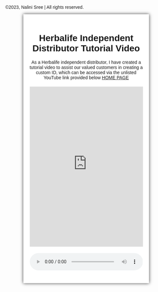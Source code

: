<!DOCTYPE html>
<html>
<head>
  <meta charset="UTF-8">
  <meta name="viewport" content="width=device-width, initial-scale=1.0">
  <title>Herbalife Independent Distributor Tutorial Video</title>
  <style>
    body {
      background-image: url("https://images.pexels.com/photos/1103970/pexels-photo-1103970.jpeg?cs=srgb&dl=pexels-johannes-plenio-1103970.jpg&fm=jpg");
      background-size: cover;
      font-family: Arial, sans-serif;
    }
    .container {
      width: 70%;
      margin: 0 auto;
      padding: 20px;
      background-color: #fff;
      box-shadow: 0px 0px 10px 0px rgba(0,0,0,0.75);
      transition: transform 0.3s ease-in-out;
    }
    .container:hover {
      transform: scale(1.05);
    }
    .video-container {
      text-align: center;
      margin-top: 20px;
    }
    iframe {
      width: 100%;
      height: 500px;
    }
    @media screen and (max-width: 768px) {
      iframe {
        height: 300px;
      }
    }
    button {
      background-color: #4CAF50;
      color: white;
      border: none;
      padding: 10px 20px;
      text-align: center;
      text-decoration: none;
      display: inline-block;
      font-size: 16px;
      margin: 4px 2px;
      cursor: pointer;
    }
    
    /* Audio player */
    .audio-container {
      margin-top: 20px;
      width: 70%;
      margin: 0 auto;
      display: flex;
      flex-direction: column;
      justify-content: center;
      align-items: center;
    }
    
    audio {
      width: 100%;
      margin: 10px 0;
    }
    
    .audio-controls {
      display: flex;
      justify-content: center;
      align-items: center;
      margin-top: 10px;
    }
    
    .audio-controls button {
      background-color: #4CAF50;
      color: white;
      border: none;
      padding: 10px 20px;
      text-align: center;
      text-decoration: none;
      display: inline-block;
      font-size: 16px;
      margin: 4px 2px;
      cursor: pointer;
    }
    
    .audio-controls input[type=range] {
      margin: 0 10px;
    }
  </style>
  <script>
    // Set up the audio player
    const audio = document.getElementById('audio1');
    const playButton = document.getElementById('play-button');
    const pauseButton = document.getElementById('pause-button');
    const volumeSlider = document.getElementById('volume-slider');
    
    // Start playing the audio file automatically
    audio.autoplay = true;
    
    // Pause and play the audio file
    playButton.addEventListener('click', () => {
      audio.play();
    });
    
    pauseButton.addEventListener('click', () => {
      audio.pause();
    });
    
    // Adjust the volume
    volumeSlider.addEventListener('input', () => {
      audio.volume = volumeSlider.value / 100;
    });
  </script>
</head>
<body>
<p>&copy;2023, Nalini Sree | All rights reserved.</p>
  <div class="container">
    <h1 style="text-align:center">Herbalife Independent Distributor Tutorial Video</h1>
    <p style="text-align:center">As a Herbalife independent distributor, I have created a tutorial video to assist our valued customers in creating a custom ID, which can be accessed via the unlisted YouTube link provided below <a href="https://shorturl.at/djsFY">HOME PAGE</a></p>
    <div class="video-container">
      <iframe id="video1" src="https://www.youtube.com/embed/iJsfp0IybBw" frameborder="0" allow="accelerometer; autoplay; clipboard-write; encrypted-media; gyroscope; picture-in-picture" allowfullscreen></iframe>
    </div>
    <audio controls style="width:100%;max-width:400px;margin:20px auto;display:block;">
      <source src="https://www.soundhelix.com/examples/mp3/SoundHelix-Song-1.mp3" type="audio/mpeg">
      Your browser does not support the audio element.
    </audio>
  </div>
</body>
</html>
